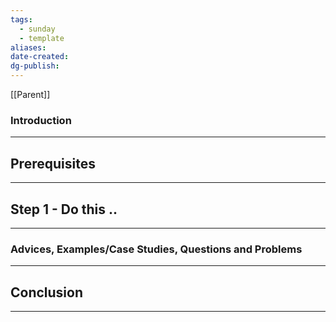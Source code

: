 ```yaml
---
tags:
  - sunday
  - template
aliases: 
date-created: 
dg-publish:
---
```

[[Parent]] 
### Introduction 
---

## Prerequisites
---

## Step 1 - Do this ..
---
### Advices, Examples/Case Studies, Questions and Problems
---

## Conclusion 
---



